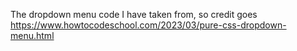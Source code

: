 The dropdown menu code I have taken from, so credit goes https://www.howtocodeschool.com/2023/03/pure-css-dropdown-menu.html
